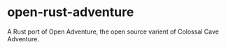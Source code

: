 # open-rust-adventure
A Rust port of Open Adventure, the open source varient of Colossal Cave Adventure.

